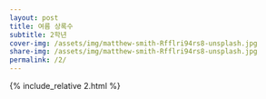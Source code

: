 ```yaml
---
layout: post
title: 여름 상록수
subtitle: 2학년
cover-img: /assets/img/matthew-smith-Rfflri94rs8-unsplash.jpg
share-img: /assets/img/matthew-smith-Rfflri94rs8-unsplash.jpg
permalink: /2/
---
```


{% include_relative 2.html %}
